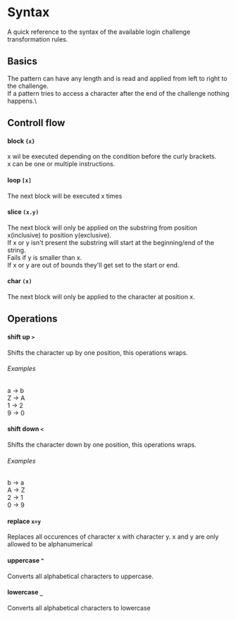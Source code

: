 # Syntax
A quick reference to the syntax of the available login challenge transformation rules.

## Basics
The pattern can have any length and is read and applied from left to right to the challenge.\
If a pattern tries to access a character after the end of the challenge nothing happens.\

## Controll flow

#### block `{x}`
x wil be executed depending on the condition before the curly brackets.\
x can be one or multiple instructions.

#### loop `[x]`
The next block will be executed x times

#### slice `(x.y)`
The next block will only be applied on the substring from position x(inclusive) to position y(exclusive).\
If x or y isn't present the substring will start at the beginning/end of the string.\
Fails if y is smaller than x.\
If x or y are out of bounds they'll get set to the start or end.

#### char `(x)`
The next block will only be applied to the character at position x.


## Operations

#### shift up `>`
Shifts the character up by one position, this operations wraps.

###### Examples
a -> b\
Z -> A\
1 -> 2\
9 -> 0

#### shift down `<`
Shifts the character down by one position, this operations wraps.

###### Examples
b -> a\
A -> Z\
2 -> 1\
0 -> 9

#### replace `x=y`
Replaces all occurences of character x with character y.
x and y are only allowed to be alphanumerical

#### uppercase `^`
Converts all alphabetical characters to uppercase.

#### lowercase `_`
Converts all alphabetical characters to lowercase
